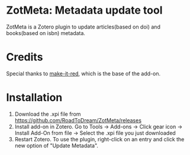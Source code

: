 # ZotMeta: Metadata update tool 
ZotMeta is a Zotero plugin to update articles(based on doi) and books(based on isbn) metadata. 

# Credits
Special thanks to [make-it-red](https://github.com/zotero/make-it-red/tree/main), which is the base of the add-on.

# Installation

1. Download the .xpi file from https://github.com/RoadToDream/ZotMeta/releases
2. Install add-on in Zotero. Go to Tools -> Add-ons -> Click gear icon -> Install Add-On from file -> Select the .xpi file you just downloaded
3. Restart Zotero. To use the plugin, right-click on an entry and click the new option of "Update Metadata".

